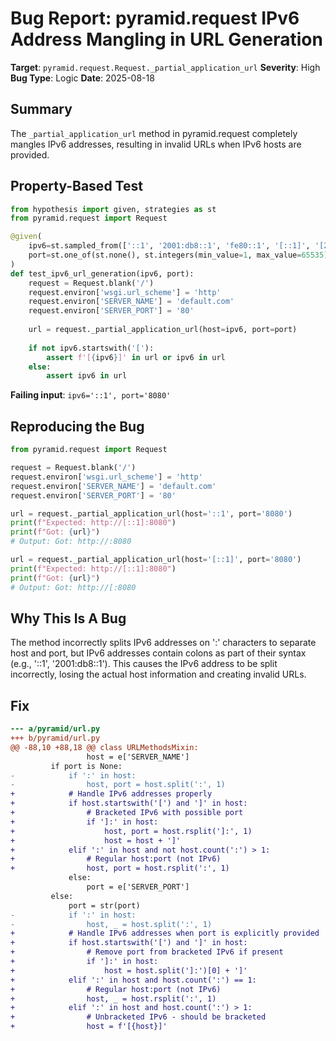 # Bug Report: pyramid.request IPv6 Address Mangling in URL Generation

**Target**: `pyramid.request.Request._partial_application_url`
**Severity**: High
**Bug Type**: Logic
**Date**: 2025-08-18

## Summary

The `_partial_application_url` method in pyramid.request completely mangles IPv6 addresses, resulting in invalid URLs when IPv6 hosts are provided.

## Property-Based Test

```python
from hypothesis import given, strategies as st
from pyramid.request import Request

@given(
    ipv6=st.sampled_from(['::1', '2001:db8::1', 'fe80::1', '[::1]', '[2001:db8::1]']),
    port=st.one_of(st.none(), st.integers(min_value=1, max_value=65535).map(str))
)
def test_ipv6_url_generation(ipv6, port):
    request = Request.blank('/')
    request.environ['wsgi.url_scheme'] = 'http'
    request.environ['SERVER_NAME'] = 'default.com'
    request.environ['SERVER_PORT'] = '80'
    
    url = request._partial_application_url(host=ipv6, port=port)
    
    if not ipv6.startswith('['):
        assert f'[{ipv6}]' in url or ipv6 in url
    else:
        assert ipv6 in url
```

**Failing input**: `ipv6='::1', port='8080'`

## Reproducing the Bug

```python
from pyramid.request import Request

request = Request.blank('/')
request.environ['wsgi.url_scheme'] = 'http'
request.environ['SERVER_NAME'] = 'default.com'
request.environ['SERVER_PORT'] = '80'

url = request._partial_application_url(host='::1', port='8080')
print(f"Expected: http://[::1]:8080")
print(f"Got: {url}")
# Output: Got: http://:8080

url = request._partial_application_url(host='[::1]', port='8080')
print(f"Expected: http://[::1]:8080")
print(f"Got: {url}")
# Output: Got: http://[:8080
```

## Why This Is A Bug

The method incorrectly splits IPv6 addresses on ':' characters to separate host and port, but IPv6 addresses contain colons as part of their syntax (e.g., '::1', '2001:db8::1'). This causes the IPv6 address to be split incorrectly, losing the actual host information and creating invalid URLs.

## Fix

```diff
--- a/pyramid/url.py
+++ b/pyramid/url.py
@@ -88,10 +88,18 @@ class URLMethodsMixin:
                 host = e['SERVER_NAME']
         if port is None:
-            if ':' in host:
-                host, port = host.split(':', 1)
+            # Handle IPv6 addresses properly
+            if host.startswith('[') and ']' in host:
+                # Bracketed IPv6 with possible port
+                if ']:' in host:
+                    host, port = host.rsplit(']:', 1)
+                    host = host + ']'
+            elif ':' in host and not host.count(':') > 1:
+                # Regular host:port (not IPv6)
+                host, port = host.rsplit(':', 1)
             else:
                 port = e['SERVER_PORT']
         else:
             port = str(port)
-            if ':' in host:
-                host, _ = host.split(':', 1)
+            # Handle IPv6 addresses when port is explicitly provided
+            if host.startswith('[') and ']' in host:
+                # Remove port from bracketed IPv6 if present
+                if ']:' in host:
+                    host = host.split(']:')[0] + ']'
+            elif ':' in host and host.count(':') == 1:
+                # Regular host:port (not IPv6)
+                host, _ = host.rsplit(':', 1)
+            elif ':' in host and host.count(':') > 1:
+                # Unbracketed IPv6 - should be bracketed
+                host = f'[{host}]'
```